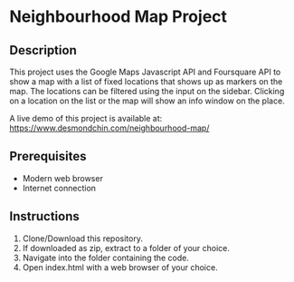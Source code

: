 # Neighbourhood Map Project
## Description
This project uses the Google Maps Javascript API and Foursquare API to show a 
map with a list of fixed locations that shows up as markers on the map. The 
locations can be filtered using the input on the sidebar. Clicking on a 
location on the list or the map will show an info window on the place.

A live demo of this project is available at: https://www.desmondchin.com/neighbourhood-map/

## Prerequisites
- Modern web browser
- Internet connection

## Instructions
1. Clone/Download this repository.
2. If downloaded as zip, extract to a folder of your choice.
3. Navigate into the folder containing the code.
4. Open index.html with a web browser of your choice.